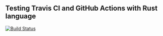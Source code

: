 ## Testing Travis CI and GitHub Actions with Rust language

[![Build Status](https://travis-ci.org/Apheliont/gate_logic.svg?branch=master)](https://travis-ci.org/Apheliont/gate_logic)